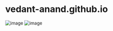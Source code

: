 # vedant-anand.github.io


![image](https://github.com/vedant-anand/vedant-anand.github.io/assets/67509870/ccb18159-4d0e-497a-9c94-2dfe86b0465e)
![image](https://github.com/vedant-anand/vedant-anand.github.io/assets/67509870/3b794be7-5ccd-4166-8e93-3e06057b4af4)
